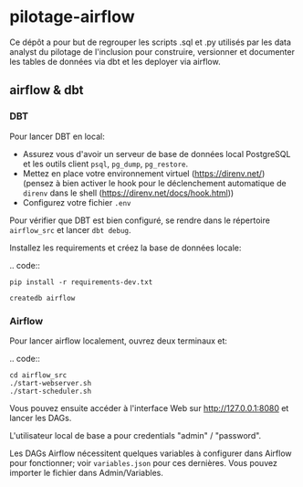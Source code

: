 # pilotage-airflow

Ce dépôt a pour but de regrouper les scripts .sql et .py utilisés par les data analyst du pilotage de l'inclusion pour construire, versionner et documenter les tables de données via dbt et les deployer via airflow.

## airflow & dbt

### DBT

Pour lancer DBT en local:
- Assurez vous d'avoir un serveur de base de données local PostgreSQL et les outils client `psql`, `pg_dump`, `pg_restore`.
- Mettez en place votre environnement virtuel (https://direnv.net/) (pensez à bien activer le hook pour le déclenchement automatique de `direnv` dans le shell (https://direnv.net/docs/hook.html))
- Configurez votre fichier `.env`

Pour vérifier que DBT est bien configuré, se rendre dans le répertoire `airflow_src` et lancer `dbt debug`.

Installez les requirements et créez la base de données locale:

.. code::

    pip install -r requirements-dev.txt

    createdb airflow


### Airflow

Pour lancer airflow localement, ouvrez deux terminaux et:

.. code::

    cd airflow_src
    ./start-webserver.sh
    ./start-scheduler.sh

Vous pouvez ensuite accéder à l'interface Web sur http://127.0.0.1:8080 et lancer les DAGs.

L'utilisateur local de base a pour credentials "admin" / "password".

Les DAGs Airflow nécessitent quelques variables à configurer dans Airflow pour fonctionner;
voir ``variables.json`` pour ces dernières. Vous pouvez importer le fichier dans Admin/Variables.


